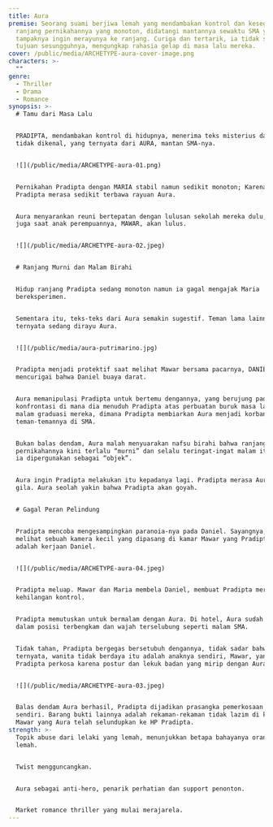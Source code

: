 ```yaml
---
title: Aura
premise: Seorang suami berjiwa lemah yang mendambakan kontrol dan kesegaran di
  ranjang pernikahannya yang monoton, didatangi mantannya sewaktu SMA yang
  tampaknya ingin merayunya ke ranjang. Curiga dan tertarik, ia tidak sadar akan
  tujuan sesungguhnya, mengungkap rahasia gelap di masa lalu mereka.
cover: /public/media/ARCHETYPE-aura-cover-image.png
characters: >-
  ""
genre:
  - Thriller
  - Drama
  - Romance
synopsis: >-
  # Tamu dari Masa Lalu


  PRADIPTA, mendambakan kontrol di hidupnya, menerima teks misterius dari nomor
  tidak dikenal, yang ternyata dari AURA, mantan SMA-nya.


  ![](/public/media/ARCHETYPE-aura-01.png)


  Pernikahan Pradipta dengan MARIA stabil namun sedikit monoton; Karena itu,
  Pradipta merasa sedikit terbawa rayuan Aura.


  Aura menyarankan reuni bertepatan dengan lulusan sekolah mereka dulu, yang
  juga saat anak perempuannya, MAWAR, akan lulus.


  ![](/public/media/ARCHETYPE-aura-02.jpeg)


  # Ranjang Murni dan Malam Birahi


  Hidup ranjang Pradipta sedang monoton namun ia gagal mengajak Maria
  bereksperimen.


  Sementara itu, teks-teks dari Aura semakin sugestif. Teman lama lainnya juga
  ternyata sedang dirayu Aura.


  ![](/public/media/aura-putrimarino.jpg)


  Pradipta menjadi protektif saat melihat Mawar bersama pacarnya, DANIEL, dan
  mencurigai bahwa Daniel buaya darat.


  Aura memanipulasi Pradipta untuk bertemu dengannya, yang berujung pada
  konfrontasi di mana dia menuduh Pradipta atas perbuatan buruk masa lalu pada
  malam graduasi mereka, dimana Pradipta membiarkan Aura menjadi korban seksual
  teman-temannya di SMA.


  Bukan balas dendam, Aura malah menyuarakan nafsu birahi bahwa ranjang
  pernikahannya kini terlalu “murni” dan selalu teringat-ingat malam itu dimana
  ia dipergunakan sebagai “objek”.


  Aura ingin Pradipta melakukan itu kepadanya lagi. Pradipta merasa Aura sudah
  gila. Aura seolah yakin bahwa Pradipta akan goyah.


  # Gagal Peran Pelindung


  Pradipta mencoba mengesampingkan paranoia-nya pada Daniel. Sayangnya, ia
  melihat sebuah kamera kecil yang dipasang di kamar Mawar yang Pradipta anggap
  adalah kerjaan Daniel.


  ![](/public/media/ARCHETYPE-aura-04.jpeg)


  Pradipta meluap. Mawar dan Maria membela Daniel, membuat Pradipta merasa
  kehilangan kontrol.


  Pradipta memutuskan untuk bermalam dengan Aura. Di hotel, Aura sudah siap
  dalam posisi terbengkam dan wajah terselubung seperti malam SMA.


  Tidak tahan, Pradipta bergegas bersetubuh dengannya, tidak sadar bahwa
  ternyata, wanita tidak berdaya itu adalah anaknya sendiri, Mawar, yang baru
  Pradipta perkosa karena postur dan lekuk badan yang mirip dengan Aura.


  ![](/public/media/ARCHETYPE-aura-03.jpeg)


  Balas dendam Aura berhasil, Pradipta dijadikan prasangka pemerkosaan anaknya
  sendiri. Barang bukti lainnya adalah rekaman-rekaman tidak lazim di kamar
  Mawar yang Aura telah selundupkan ke HP Pradipta.
strength: >-
  Topik abuse dari lelaki yang lemah, menunjukkan betapa bahayanya orang yang
  lemah.


  Twist mengguncangkan.


  Aura sebagai anti-hero, penarik perhatian dan support penonton.


  Market romance thriller yang mulai merajarela.
---
```

